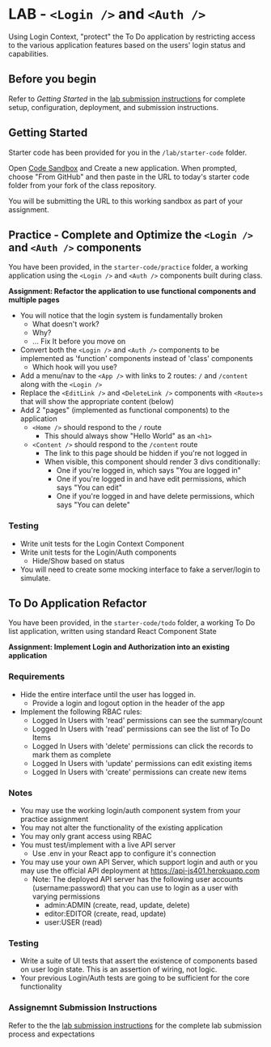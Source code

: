 # LAB - `<Login />` and `<Auth />`

Using Login Context, "protect" the To Do application by restricting access to the various application features based on the users' login status and capabilities.

## Before you begin

Refer to _Getting Started_ in the [lab submission instructions](../../../reference/submission-instructions/labs/README.md) for complete setup, configuration, deployment, and submission instructions.

## Getting Started

Starter code has been provided for you in the `/lab/starter-code` folder.

Open [Code Sandbox](http://codesandbox.io) and Create a new application. When prompted, choose "From GitHub" and then paste in the URL to today's starter code folder from your fork of the class repository.

You will be submitting the URL to this working sandbox as part of your assignment.

## Practice - Complete and Optimize the `<Login />` and `<Auth />` components

You have been provided, in the `starter-code/practice` folder, a working application using the `<Login />` and `<Auth />` components built during class.

**Assignment: Refactor the application to use functional components and multiple pages**

-   You will notice that the login system is fundamentally broken
    -   What doesn't work?
    -   Why?
    -   ... Fix It before you move on
-   Convert both the `<Login />` and `<Auth />` components to be implemented as 'function' components instead of 'class' components
    -   Which hook will you use?
-   Add a menu/nav to the `<App />` with links to 2 routes: `/` and `/content` along with the `<Login />`
-   Replace the `<EditLink />` and `<DeleteLink />` components with `<Route>s` that will show the appropriate content (below)
-   Add 2 "pages" (implemented as functional components) to the application
    -   `<Home />` should respond to the `/` route
        -   This should always show "Hello World" as an `<h1>`
    -   `<Content />` should respond to the `/content` route
        -   The link to this page should be hidden if you're not logged in
        -   When visible, this component should render 3 divs conditionally:
            -   One if you're logged in, which says "You are logged in"
            -   One if you're logged in and have edit permissions, which says "You can edit"
            -   One if you're logged in and have delete permissions, which says "You can delete"

### Testing

-   Write unit tests for the Login Context Component
-   Write unit tests for the Login/Auth components
    -   Hide/Show based on status
-   You will need to create some mocking interface to fake a server/login to simulate.

## To Do Application Refactor

You have been provided, in the `starter-code/todo` folder, a working To Do list application, written using standard React Component State

**Assignment: Implement Login and Authorization into an existing application**

### Requirements

-   Hide the entire interface until the user has logged in.
    -   Provide a login and logout option in the header of the app
-   Implement the following RBAC rules:
    -   Logged In Users with 'read' permissions can see the summary/count
    -   Logged In Users with 'read' permissions can see the list of To Do Items
    -   Logged In Users with 'delete' permissions can click the records to mark them as complete
    -   Logged In Users with 'update' permissions can edit existing items
    -   Logged In Users with 'create' permissions can create new items

### Notes

-   You may use the working login/auth component system from your practice assignment
-   You may not alter the functionality of the existing application
-   You may only grant access using RBAC
-   You must test/implement with a live API server
    -   Use .env in your React app to configure it's connection
-   You may use your own API Server, which support login and auth or you may use the official API deployment at https://api-js401.herokuapp.com
    -   Note: The deployed API server has the following user accounts (username:password) that you can use to login as a user with varying permissions
        -   admin:ADMIN (create, read, update, delete)
        -   editor:EDITOR (create, read, update)
        -   user:USER (read)

### Testing

-   Write a suite of UI tests that assert the existence of components based on user login state. This is an assertion of wiring, not logic.
-   Your previous Login/Auth tests are going to be sufficient for the core functionality

### Assignemnt Submission Instructions

Refer to the the [lab submission instructions](../../../reference/submission-instructions/labs/README.md) for the complete lab submission process and expectations

